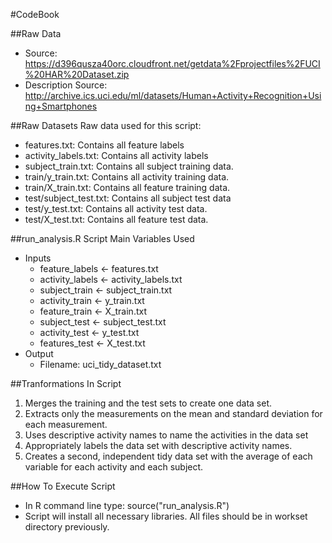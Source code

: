 #CodeBook

##Raw Data
* Source: https://d396qusza40orc.cloudfront.net/getdata%2Fprojectfiles%2FUCI%20HAR%20Dataset.zip
* Description Source: http://archive.ics.uci.edu/ml/datasets/Human+Activity+Recognition+Using+Smartphones

##Raw Datasets
Raw data used for this script:
* features.txt: Contains all feature labels 
* activity_labels.txt: Contains all activity labels 
* subject_train.txt: Contains all subject training data. 
* train/y_train.txt: Contains all activity training data.
* train/X_train.txt: Contains all feature training data.
* test/subject_test.txt: Contains all subject test data 
* test/y_test.txt: Contains all activity test data.
* test/X_test.txt: Contains all feature test data.

##run_analysis.R Script Main Variables Used
* Inputs
  * feature_labels <- features.txt
  * activity_labels <- activity_labels.txt
  * subject_train <- subject_train.txt
  * activity_train <- y_train.txt
  * feature_train <- X_train.txt
  * subject_test <- subject_test.txt
  * activity_test <- y_test.txt
  * features_test <- X_test.txt
* Output
  * Filename: uci_tidy_dataset.txt

##Tranformations In Script
1. Merges the training and the test sets to create one data set.
2. Extracts only the measurements on the mean and standard deviation for each measurement.
3. Uses descriptive activity names to name the activities in the data set
4. Appropriately labels the data set with descriptive activity names.
5. Creates a second, independent tidy data set with the average of each variable for each activity and each subject.

##How To Execute Script
* In R command line type: source("run_analysis.R")
* Script will install all necessary libraries. All files should be in workset directory previously.
